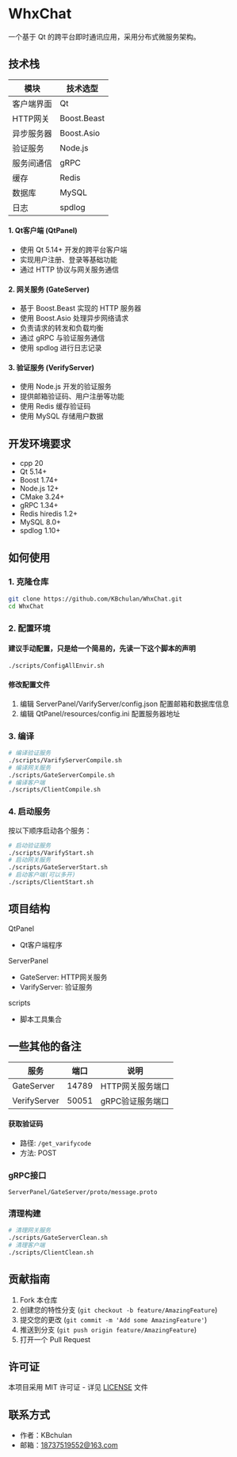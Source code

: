 # WhxChat

一个基于 Qt 的跨平台即时通讯应用，采用分布式微服务架构。

## 技术栈

| 模块 | 技术选型 |
|------|----------|
| 客户端界面 | Qt |
| HTTP网关 | Boost.Beast |
| 异步服务器 | Boost.Asio |
| 验证服务 | Node.js |
| 服务间通信 | gRPC |
| 缓存 | Redis |
| 数据库 | MySQL |
| 日志 | spdlog |

#### 1. Qt客户端 (QtPanel)
- 使用 Qt 5.14+ 开发的跨平台客户端
- 实现用户注册、登录等基础功能
- 通过 HTTP 协议与网关服务通信

#### 2. 网关服务 (GateServer)
- 基于 Boost.Beast 实现的 HTTP 服务器
- 使用 Boost.Asio 处理异步网络请求
- 负责请求的转发和负载均衡
- 通过 gRPC 与验证服务通信
- 使用 spdlog 进行日志记录

#### 3. 验证服务 (VerifyServer)
- 使用 Node.js 开发的验证服务
- 提供邮箱验证码、用户注册等功能
- 使用 Redis 缓存验证码
- 使用 MySQL 存储用户数据

## 开发环境要求

- cpp 20
- Qt 5.14+
- Boost 1.74+
- Node.js 12+
- CMake 3.24+
- gRPC 1.34+
- Redis hiredis 1.2+
- MySQL 8.0+
- spdlog 1.10+

## 如何使用

### 1. 克隆仓库
```bash
git clone https://github.com/KBchulan/WhxChat.git
cd WhxChat
```

### 2. 配置环境

#### 建议手动配置，只是给一个简易的，先读一下这个脚本的声明
```bash
./scripts/ConfigAllEnvir.sh
```
#### 修改配置文件
1. 编辑 ServerPanel/VarifyServer/config.json 配置邮箱和数据库信息
2. 编辑 QtPanel/resources/config.ini 配置服务器地址

### 3. 编译
```bash
# 编译验证服务
./scripts/VarifyServerCompile.sh
# 编译网关服务
./scripts/GateServerCompile.sh
# 编译客户端
./scripts/ClientCompile.sh
```

### 4. 启动服务

按以下顺序启动各个服务：
```bash
# 启动验证服务
./scripts/VarifyStart.sh
# 启动网关服务
./scripts/GateServerStart.sh
# 启动客户端(可以多开)
./scripts/ClientStart.sh
```

## 项目结构
QtPanel
- Qt客户端程序

ServerPanel
- GateServer: HTTP网关服务
- VarifyServer: 验证服务

scripts
- 脚本工具集合


## 一些其他的备注

| 服务 | 端口 | 说明 |
|------|------|------|
| GateServer | 14789 | HTTP网关服务端口 |
| VerifyServer | 50051 | gRPC验证服务端口 |

#### 获取验证码
- 路径: `/get_varifycode`
- 方法: POST

### gRPC接口

`ServerPanel/GateServer/proto/message.proto`

### 清理构建
```bash
# 清理网关服务
./scripts/GateServerClean.sh
# 清理客户端
./scripts/ClientClean.sh
```

## 贡献指南

1. Fork 本仓库
2. 创建您的特性分支 (`git checkout -b feature/AmazingFeature`)
3. 提交您的更改 (`git commit -m 'Add some AmazingFeature'`)
4. 推送到分支 (`git push origin feature/AmazingFeature`)
5. 打开一个 Pull Request

## 许可证

本项目采用 MIT 许可证 - 详见 [LICENSE](LICENSE) 文件

## 联系方式

- 作者：KBchulan
- 邮箱：18737519552@163.com